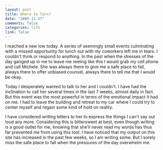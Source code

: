 ```yaml
--- 
layout: post
title: Where to Turn?
date: "2005-11-17"
comments: false
categories: life
link: false
---
```

I reached a new low today. A series of seemingly small events culminating with a missed opportunity for lunch out with my coworkers left me in tears. I couldn't think or respond to anything. In the past when the stresses of the day ganged up in me to leave me reeling like this I would grab my cell phone and call Michele. She was always there to give me a safe place to fall, always there to offer unbiased counsel, always there to tell me that I would be okay.

Today I desperately wanted to talk to her and I couldn't. I have had the inclination to call her several times in the last 7 weeks, almost daily in fact. But this event was the most powerful in terms of the emotional impact it had on me. I had to leave the building and retreat to my car where I could try to center myself and regain some kind of hold on reality.

I have considered writing letters to her to express the things I can't say out loud any more. Considering this is bittersweet at best, even though writing is a good outlet for me, knowing that she'll never read my words has thus far prevented me from using this tool. I have noticed that my output on this site has increased in the past few weeks, so I am writing some. But I sorely miss the safe place to fall when the pressures of the day overwhelm me.
